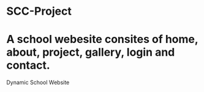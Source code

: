 # SCC-Project
# A school  webesite consites of home, about, project, gallery, login and contact.

Dynamic School Website

